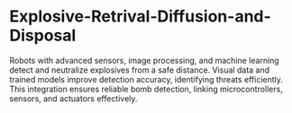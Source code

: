 # Explosive-Retrival-Diffusion-and-Disposal
Robots with advanced sensors, image processing, and machine learning detect and neutralize explosives from a safe distance. Visual data and trained models improve detection accuracy, identifying threats efficiently. This integration ensures reliable bomb detection, linking microcontrollers, sensors, and actuators effectively.
